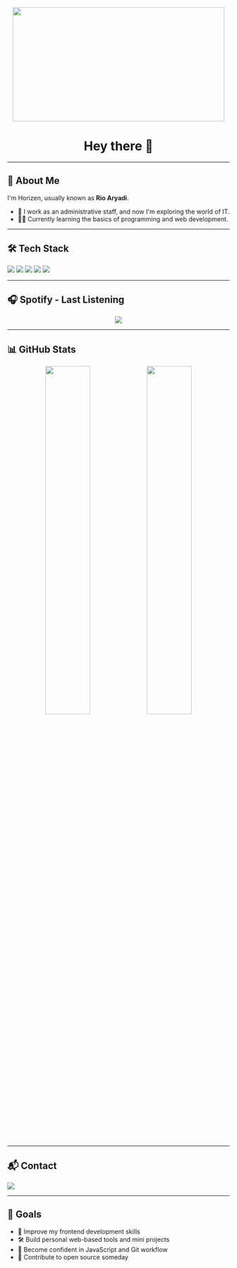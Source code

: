<div align="center">
  <img width="480" height="259" src="https://media4.giphy.com/media/v1.Y2lkPTc5MGI3NjExc3g0a2JqejVnN3JmbWpnM3Q4Y2lwa2RtbWRyeHg3a2duMjl4NW5iYiZlcD12MV9pbnRlcm5hbF9naWZfYnlfaWQmY3Q9Zw/NnMH7LDpZTPZS/giphy.gif" />
</div>

<h1 align="center">Hey there 👋</h1>

<hr>

<h2>🧍 About Me</h2>
<p>I'm Horizen, usually known as <strong>Rio Aryadi</strong>.</p>

<ul>
  <li>💼 I work as an administrative staff, and now I'm exploring the world of IT.</li>
  <li>👨‍💻 Currently learning the basics of programming and web development.</li>
</ul>

<hr>

<h2>🛠️ Tech Stack</h2>

<p>
  <img src="https://img.shields.io/badge/HTML5-E34F26?style=flat-square&logo=html5&logoColor=white" />
  <img src="https://img.shields.io/badge/CSS3-1572B6?style=flat-square&logo=css3&logoColor=white" />
  <img src="https://img.shields.io/badge/JavaScript-F7DF1E?style=flat-square&logo=javascript&logoColor=black" />
  <img src="https://img.shields.io/badge/Git-F05032?style=flat-square&logo=git&logoColor=white" />
  <img src="https://img.shields.io/badge/VSCode-007ACC?style=flat-square&logo=visual-studio-code&logoColor=white" />
</p>

<hr>

<h2>🎧 Spotify - Last Listening</h2>

<p align="center">
  <img src="https://spotify-github-profile.kittinanx.com/api/view.svg?uid=31uu4mv3z7tx6haeu3pz3xz7vonm&cover_image=true&theme=natemoo-re&show_offline=false&background_color=121212&interchange=true&bar_color=53b14f&bar_color_cover=false" />
</p>

<hr>

<h2>📊 GitHub Stats</h2>

<p align="center">
  <img src="https://github-readme-stats.vercel.app/api?username=Rioaryadii&show_icons=true&theme=github_dark" width="45%" />
  <img src="https://github-readme-stats.vercel.app/api/top-langs/?username=Rioaryadii&layout=compact&theme=github_dark" width="45%" />
</p>

<hr>

<h2>📬 Contact</h2>
<p>
  <a href="https://instagram.com/rioaryadii_19" target="_blank">
    <img src="https://img.shields.io/badge/@rioaryadii__19-E4405F?style=flat-square&logo=instagram&logoColor=white" />
  </a>
</p>

<hr>

<h2>🎯 Goals</h2>
<ul>
  <li>🌱 Improve my frontend development skills</li>
  <li>🛠️ Build personal web-based tools and mini projects</li>
  <li>🚀 Become confident in JavaScript and Git workflow</li>
  <li>🤝 Contribute to open source someday</li>
</ul>
